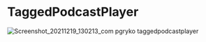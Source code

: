 # TaggedPodcastPlayer

![Screenshot_20211219_130213_com pgryko taggedpodcastplayer](https://user-images.githubusercontent.com/57114377/146674538-d538ff4d-edd4-40b5-a048-bf02cea42397.jpg)
